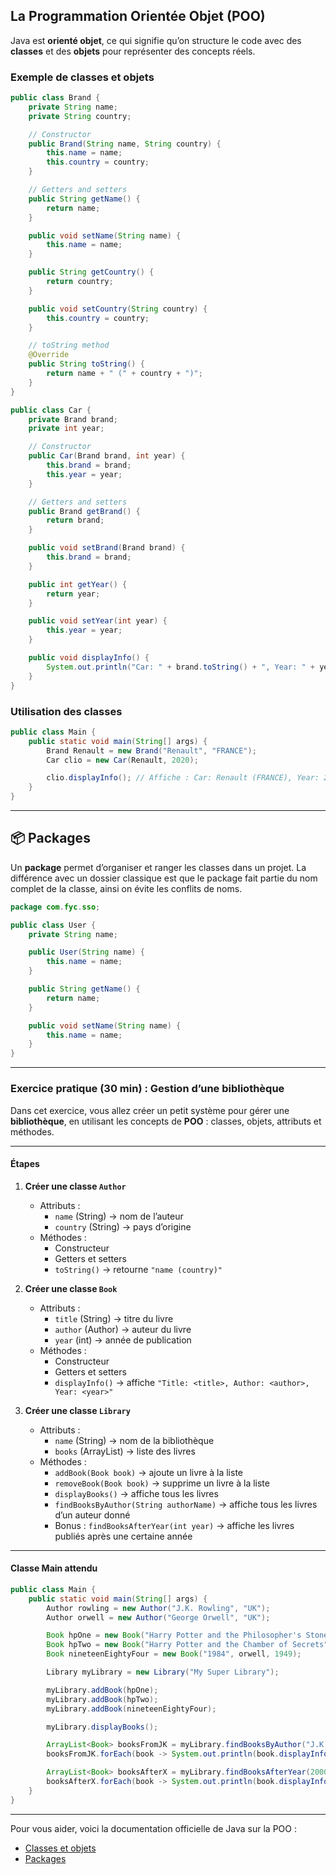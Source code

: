 ## La Programmation Orientée Objet (POO)

Java est **orienté objet**, ce qui signifie qu’on structure le code avec des **classes** et des **objets** pour représenter des concepts réels.

### Exemple de classes et objets

```java
public class Brand {
    private String name;
    private String country;

    // Constructor
    public Brand(String name, String country) {
        this.name = name;
        this.country = country;
    }

    // Getters and setters
    public String getName() {
        return name;
    }

    public void setName(String name) {
        this.name = name;
    }

    public String getCountry() {
        return country;
    }

    public void setCountry(String country) {
        this.country = country;
    }

    // toString method
    @Override
    public String toString() {
        return name + " (" + country + ")";
    }
}

public class Car {
    private Brand brand;
    private int year;

    // Constructor
    public Car(Brand brand, int year) {
        this.brand = brand;
        this.year = year;
    }

    // Getters and setters
    public Brand getBrand() {
        return brand;
    }

    public void setBrand(Brand brand) {
        this.brand = brand;
    }

    public int getYear() {
        return year;
    }

    public void setYear(int year) {
        this.year = year;
    }

    public void displayInfo() {
        System.out.println("Car: " + brand.toString() + ", Year: " + year);
    }
}
```

### Utilisation des classes

```java
public class Main {
    public static void main(String[] args) {
        Brand Renault = new Brand("Renault", "FRANCE");
        Car clio = new Car(Renault, 2020);

        clio.displayInfo(); // Affiche : Car: Renault (FRANCE), Year: 2020
    }
}
```

---

## 📦 Packages

Un **package** permet d’organiser et ranger les classes dans un projet.
La différence avec un dossier classique est que le package fait partie du nom complet de la classe, ainsi on évite les conflits de noms.

```java
package com.fyc.sso;

public class User {
    private String name;

    public User(String name) {
        this.name = name;
    }

    public String getName() {
        return name;
    }

    public void setName(String name) {
        this.name = name;
    }
}
```

---

### Exercice pratique (30 min) : Gestion d’une bibliothèque

Dans cet exercice, vous allez créer un petit système pour gérer une **bibliothèque**, en utilisant les concepts de **POO** : classes, objets, attributs et méthodes.

---

#### Étapes

1. **Créer une classe `Author`**
    - Attributs :
        - `name` (String) -> nom de l’auteur
        - `country` (String) -> pays d’origine
    - Méthodes :
        - Constructeur
        - Getters et setters
        - `toString()` -> retourne `"name (country)"`

2. **Créer une classe `Book`**
    - Attributs :
        - `title` (String) -> titre du livre
        - `author` (Author) -> auteur du livre
        - `year` (int) -> année de publication
    - Méthodes :
        - Constructeur
        - Getters et setters
        - `displayInfo()` -> affiche `"Title: <title>, Author: <author>, Year: <year>"`

3. **Créer une classe `Library`**
    - Attributs :
        - `name` (String) -> nom de la bibliothèque
        - `books` (ArrayList<Book>) -> liste des livres
    - Méthodes :
        - `addBook(Book book)` -> ajoute un livre à la liste
        - `removeBook(Book book)` -> supprime un livre à la liste
        - `displayBooks()` -> affiche tous les livres
        - `findBooksByAuthor(String authorName)` -> affiche tous les livres d’un auteur donné
        - Bonus : `findBooksAfterYear(int year)` -> affiche les livres publiés après une certaine année

---

#### Classe Main attendu

```java
public class Main {
    public static void main(String[] args) {
        Author rowling = new Author("J.K. Rowling", "UK");
        Author orwell = new Author("George Orwell", "UK");

        Book hpOne = new Book("Harry Potter and the Philosopher's Stone", rowling, 1997);
        Book hpTwo = new Book("Harry Potter and the Chamber of Secrets", rowling, 1998);
        Book nineteenEightyFour = new Book("1984", orwell, 1949);

        Library myLibrary = new Library("My Super Library");

        myLibrary.addBook(hpOne);
        myLibrary.addBook(hpTwo);
        myLibrary.addBook(nineteenEightyFour);

        myLibrary.displayBooks();

        ArrayList<Book> booksFromJK = myLibrary.findBooksByAuthor("J.K. Rowling");
        booksFromJK.forEach(book -> System.out.println(book.displayInfos()));

        ArrayList<Book> booksAfterX = myLibrary.findBooksAfterYear(2000);
        booksAfterX.forEach(book -> System.out.println(book.displayInfos()));
    }
}
```
---

Pour vous aider, voici la documentation officielle de Java sur la POO :

- [Classes et objets](https://docs.oracle.com/javase/tutorial/java/javaOO/classes.html)
- [Packages](https://docs.oracle.com/javase/tutorial/java/package/index.html)



